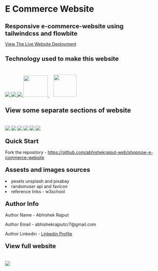 # E Commerce Website
<h1 style="font-size:20px">Responsive e-commerce-website using tailwindcss and flowbite</h1>
<p><a href="https://abhishekrajput-web.github.io/showpnow-website">View The Live Website Deployment </a></p>

<h2 style="font-size:20px">Technology used to make this website</h2>

<div style="margin-top:40px">
 <a href="https://www.w3.org/html/" target="_blank"> <img src="https://img.icons8.com/color/94/000000/html-5.png"/> </a> 
    <a href="https://www.w3schools.com/css/" target="_blank"> <img src="https://img.icons8.com/color/94/000000/css3.png"/> </a> 
    <a href="https://developer.mozilla.org/en-US/docs/Web/JavaScript" target="_blank"> <img src="https://img.icons8.com/color/94/000000/javascript.png"/> </a> 
      <a href="https://tailwind.com" target="_blank"> <img style="margin-bottom:12px" src="https://res.cloudinary.com/practicaldev/image/fetch/s--I8Y4H5y3--/c_imagga_scale,f_auto,fl_progressive,h_900,q_auto,w_1600/https://dev-to-uploads.s3.amazonaws.com/uploads/articles/3hw1khdd4inhjri40vkx.jpg" width=80 height=70/> </a> 
            <a  href="https://flowbite.com" target="_blank"> <img style="margin-bottom:10px;margin-right:20px;margin-left:15px" src="https://flowbite.com/images/logo.svg" width=75 height=73/> </a> 
</div>

<h2 style="margin-top:20px"> View some separate sections of website</h2>
<div>
<img style="margin-top:20px" src="https://i.imgur.com/tevf5UF.jpg">
<img style="margin-top:20px" src="https://i.imgur.com/n1IUQev.jpg">
<img style="margin-top:20px" src="https://i.imgur.com/UcvShiX.jpg">
<img style="margin-top:20px" src="https://i.imgur.com/pq9pS2A.jpg">
<img style="margin-top:20px" src="https://i.imgur.com/luYP6gL.jpgg">
<img style="margin-top:20px" src="https://i.imgur.com/mzinQt0.jpg">
</div>
 
 
<h2 style="margin-top:20px;font-size:20px">Quick Start</h2>
<p>Fork the repository - <a href="https://github.com/abhishekrajput-web/shopnow-e-commerce-website.git">https://github.com/abhishekrajput-web/shopnow-e-commerce-website</a></p>


<h2 style="margin-top:20px;font-size:20px">Assests and images sources</h2>

<div>
<li>pexels unsplash and pixabay</li>
<li> randomuser api and favicon</li>
<li>reference links - w3school</li>
</div>

 
<h2 style="margin-top:20px;font-size:20px">Author Info</h2>

<p>Author Name - Abhishek Rajput</p>
<p>Author Email - abhishekrajputcr7@gmail.com</p>
<p>Author Linkedin - <a href="https://linkedin.com/in/abhishek-rajput7/">Linkedin Profile</a></p>
 

<h2 style="margin-top:20px;font-size:20px">View full website</h2>
<div>
<img style="margin-top:20px" src="https://i.imgur.com/SMF9DZs.jpg">
</div>

